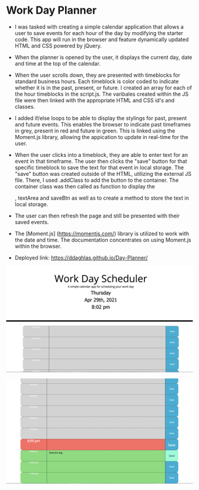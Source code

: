 # Work Day Planner

- I was tasked with creating a simple calendar application that allows a user to save events for each hour of the day by modifying the starter code. This app will run in the browser and feature dynamically updated HTML and CSS powered by jQuery.

- When the planner is opened by the user, it displays the current day, date and time at the top of the calendar. 

- When the user scrolls down, they are presented with timeblocks for standard business hours. Each timeblock is color coded to indicate whether it is in the past, present, or future. I created an array for each of the hour timeblocks in the script.js. The varibales created within the JS file were then linked with the appropriate HTML and CSS id's and classes. 

- I added if/else loops to be able to display the stylings for past, present and future events. This enables the browser to indicate past timeframes in grey, present in red and future in green. This is linked using the Moment.js library, allowing the appication to update in real-time for the user. 

- When the user clicks into a timeblock, they are able to enter text for an event in that timeframe. The user then clicks the "save" button for that specific timeblock to save the text for that event in local storage. The "save" button was created outside of the HTML, utilizing the external JS file. There, I used .addClass to add the button to the container. The container class was then called as function to display the <p>, textArea and saveBtn as well as to create a method to store the text in local storage.

- The user can then refresh the page and still be presented with their saved events. 

- The [Moment.js] (https://momentjs.com/) library is utilized to work with the date and time. The documentation concentrates on using Moment.js within the browser.

- Deployed link: https://ddaghlas.github.io/Day-Planner/

![Day Planner SS 1](assets/images/Day-PlannerSS1.png)

![Day Planner SS 1](assets/images/Day-PlannerSS2.png)





